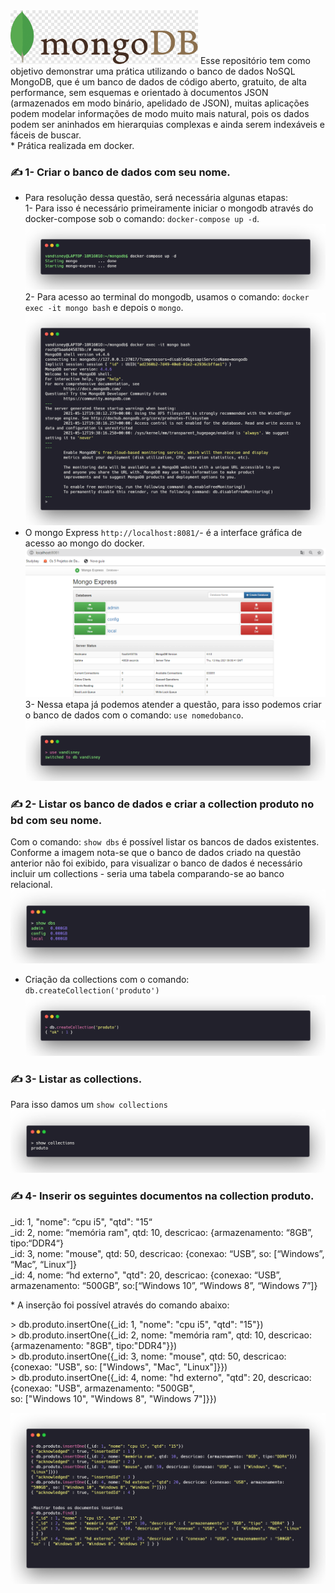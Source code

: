 <img src="https://github.com/vandisney/NoSQL-MongoDB/blob/main/imagens/back.png" width="300"/>
Esse repositório tem como objetivo demonstrar uma prática utilizando o banco de dados NoSQL MongoDB, que é um banco de dados de código aberto, gratuito, de alta performance, sem esquemas e orientado à documentos JSON (armazenados em modo binário, apelidado de JSON), muitas aplicações podem modelar informações de modo muito mais natural, pois os dados podem ser aninhados em hierarquias complexas e ainda serem indexáveis e fáceis de buscar.<br>
* Prática realizada em docker.

### ✍️ 1- Criar o banco de dados com seu nome.
  * Para resolução dessa questão, será necessária algunas etapas: </br>
  1- Para isso é necessário primeiramente iniciar o mongodb através do docker-compose sob o comando: `docker-compose up -d`.
 ![imagem1](https://github.com/vandisney/NoSQL-MongoDB/blob/main/imagens/imagem1.png)
  2- Para acesso ao terminal do mongodb, usamos o comando: `docker exec -it mongo bash` e depois o `mongo`.
 ![imagem2](https://github.com/vandisney/NoSQL-MongoDB/blob/main/imagens/imagem2.png)
 * O mongo Express `http://localhost:8081/`- é a interface gráfica de acesso ao mongo do docker.
 ![localhost](https://github.com/vandisney/NoSQL-MongoDB/blob/main/imagens/localhost.jpg)
  3- Nessa etapa já podemos atender a questão, para isso podemos criar o banco de dados com o comando: `use nomedobanco`.
 ![imagem3](https://github.com/vandisney/NoSQL-MongoDB/blob/main/imagens/imagem3.png)
 
 ### ✍️ 2- Listar os banco de dados e criar a collection produto no bd com seu nome.
  Com o comando: `show dbs` é possível listar os bancos de dados existentes. Conforme a imagem nota-se que o banco de dados criado na questão anterior não foi exibido, para visualizar o banco de dados é necessário incluir um collections - seria uma tabela comparando-se ao banco relacional.
 ![imagem4](https://github.com/vandisney/NoSQL-MongoDB/blob/main/imagens/imagem4.png)
* Criação da collections com o comando: `db.createCollection('produto')`
![imagem5](https://github.com/vandisney/NoSQL-MongoDB/blob/main/imagens/imagem5.png)

### ✍️ 3- Listar as collections.
  Para isso damos um `show collections`
  ![imagem6](https://github.com/vandisney/NoSQL-MongoDB/blob/main/imagens/imagem6.png)

### ✍️ 4- Inserir os seguintes documentos na collection produto.
  <p>
  _id: 1, "nome": “cpu i5", "qtd": "15“ </br>
  _id: 2, nome: “memória ram", qtd: 10, descricao: {armazenamento: “8GB”, tipo:“DDR4“}</br>
  _id: 3, nome: "mouse", qtd: 50, descricao: {conexao: “USB”, so: [“Windows”, “Mac”, “Linux“]}</br>
  _id: 4, nome: “hd externo", "qtd": 20, descricao: {conexao: “USB”, armazenamento: “500GB”, so:[“Windows 10”, “Windows 8”, “Windows 7”]}</br>
  </p>
* A inserção foi possível através do comando abaixo:
  <p>
   > db.produto.insertOne({_id: 1, "nome": "cpu i5", "qtd": "15"})</br>
   > db.produto.insertOne({_id: 2, nome: "memória ram", qtd: 10, descricao: {armazenamento: "8GB", tipo:"DDR4"}})</br>
   > db.produto.insertOne({_id: 3, nome: "mouse", qtd: 50, descricao: {conexao: "USB", so: ["Windows", "Mac", "Linux"]}})</br>
   > db.produto.insertOne({_id: 4, nome: "hd externo", "qtd": 20, descricao: {conexao: "USB", armazenamento: "500GB", </br>
  so: ["Windows 10", "Windows 8", "Windows 7"]}})</br>
  </p>

![imagem7](https://github.com/vandisney/NoSQL-MongoDB/blob/main/imagens/imagem7.png)
